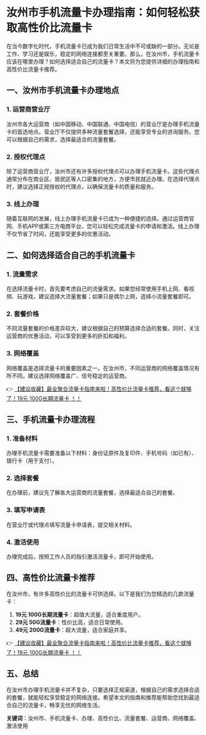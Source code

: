 # 汝州市手机流量卡办理指南：如何轻松获取高性价比流量卡

在当今数字化时代，手机流量卡已成为我们日常生活中不可或缺的一部分。无论是工作、学习还是娱乐，稳定的网络连接都至关重要。那么，在汝州市，手机流量卡应该在哪里办理？如何选择适合自己的流量卡？本文将为您提供详细的办理指南和高性价比流量卡推荐。

## 一、汝州市手机流量卡办理地点

### 1. 运营商营业厅
汝州市各大运营商（如中国移动、中国联通、中国电信）的营业厅是办理手机流量卡的首选地点。营业厅不仅提供多种流量套餐选择，还能享受专业的咨询服务。您可以根据自己的需求，选择最适合的流量套餐。

### 2. 授权代理点
除了运营商营业厅，汝州市还有许多授权代理点可以办理手机流量卡。这些代理点通常分布在商业区、居民区等人口密集的地方，方便市民就近办理。在选择代理点时，建议选择正规授权的代理点，以确保流量卡的质量和服务。

### 3. 线上办理
随着互联网的发展，线上办理手机流量卡已成为一种便捷的选择。通过运营商官网、手机APP或第三方电商平台，您可以轻松完成流量卡的申请和激活。线上办理不仅节省了时间，还能享受更多的优惠活动。

## 二、如何选择适合自己的手机流量卡

### 1. 流量需求
在选择流量卡时，首先要考虑自己的流量需求。如果您经常使用手机上网、看视频、玩游戏，建议选择大流量套餐；如果只是偶尔上网，选择小流量套餐即可。

### 2. 套餐价格
不同流量套餐的价格差异较大，建议根据自己的预算选择合适的套餐。同时，关注运营商的优惠活动，可以享受到更多的折扣和福利。

### 3. 网络覆盖
网络覆盖是选择流量卡的重要因素之一。在汝州市，不同运营商的网络覆盖情况有所不同，建议选择网络覆盖广、信号稳定的运营商。

👉 [【建议收藏】最全聚合流量卡指南来啦！高性价比流量卡推荐，看这个就够了！19元 100G长期流量卡 ！！](https://bit.ly/Liuliangka)

## 三、手机流量卡办理流程

### 1. 准备材料
办理手机流量卡需要准备以下材料：身份证原件及复印件、手机号码（如已有）、银行卡（用于支付）。

### 2. 选择套餐
在办理前，建议先了解各大运营商的流量套餐，选择最适合自己的套餐。

### 3. 填写申请表
在营业厅或代理点填写流量卡申请表，提交相关材料。

### 4. 激活使用
办理完成后，按照工作人员的指引激活流量卡，即可开始使用。

## 四、高性价比流量卡推荐

在汝州市，有许多高性价比的流量卡可供选择。以下是我们为您精选的几款流量卡：

1. **19元 100G长期流量卡**：超值大流量，适合重度用户。
2. **29元 50G流量卡**：性价比高，适合日常使用。
3. **49元 200G流量卡**：超大流量，适合家庭共享。

👉 [【建议收藏】最全聚合流量卡指南来啦！高性价比流量卡推荐，看这个就够了！19元 100G长期流量卡 ！！](https://bit.ly/Liuliangka)

## 五、总结

在汝州市办理手机流量卡并不复杂，只要选择正规渠道，根据自己的需求选择合适的套餐，就能轻松享受稳定的网络连接。希望本文的指南和推荐能帮助您找到最适合自己的流量卡，畅享无忧的网络生活。

**关键词**：汝州市、手机流量卡、办理、高性价比、流量套餐、运营商、网络覆盖、激活使用
